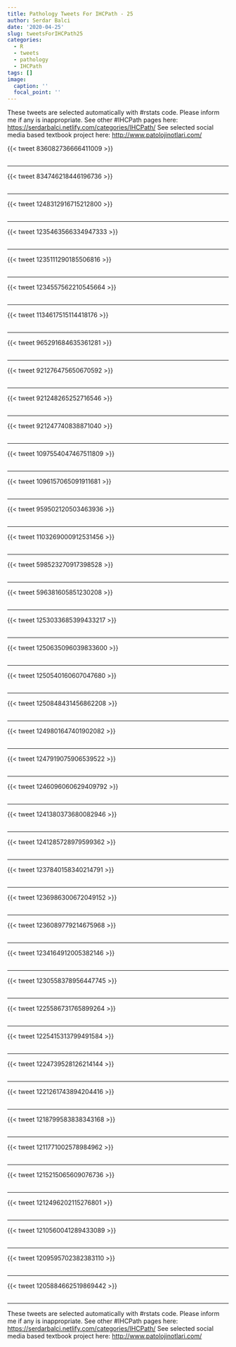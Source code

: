 ```yaml
---
title: Pathology Tweets For IHCPath - 25
author: Serdar Balci
date: '2020-04-25'
slug: tweetsForIHCPath25
categories:
  - R
  - tweets
  - pathology
  - IHCPath
tags: []
image:
  caption: ''
  focal_point: ''
---
```



These tweets are selected automatically with #rstats code. Please inform me if any is inappropriate.
See other #IHCPath pages here: https://serdarbalci.netlify.com/categories/IHCPath/ 
See selected social media based textbook project here: http://www.patolojinotlari.com/

{{< tweet 836082736666411009 >}}
<br>
<br>
<hr>
{{< tweet 834746218446196736 >}}
<br>
<br>
<hr>
{{< tweet 1248312916715212800 >}}
<br>
<br>
<hr>
{{< tweet 1235463566334947333 >}}
<br>
<br>
<hr>
{{< tweet 1235111290185506816 >}}
<br>
<br>
<hr>
{{< tweet 1234557562210545664 >}}
<br>
<br>
<hr>
{{< tweet 1134617515114418176 >}}
<br>
<br>
<hr>
{{< tweet 965291684635361281 >}}
<br>
<br>
<hr>
{{< tweet 921276475650670592 >}}
<br>
<br>
<hr>
{{< tweet 921248265252716546 >}}
<br>
<br>
<hr>
{{< tweet 921247740838871040 >}}
<br>
<br>
<hr>
{{< tweet 1097554047467511809 >}}
<br>
<br>
<hr>
{{< tweet 1096157065091911681 >}}
<br>
<br>
<hr>
{{< tweet 959502120503463936 >}}
<br>
<br>
<hr>
{{< tweet 1103269000912531456 >}}
<br>
<br>
<hr>
{{< tweet 598523270917398528 >}}
<br>
<br>
<hr>
{{< tweet 596381605851230208 >}}
<br>
<br>
<hr>
{{< tweet 1253033685399433217 >}}
<br>
<br>
<hr>
{{< tweet 1250635096039833600 >}}
<br>
<br>
<hr>
{{< tweet 1250540160607047680 >}}
<br>
<br>
<hr>
{{< tweet 1250848431456862208 >}}
<br>
<br>
<hr>
{{< tweet 1249801647401902082 >}}
<br>
<br>
<hr>
{{< tweet 1247919075906539522 >}}
<br>
<br>
<hr>
{{< tweet 1246096060629409792 >}}
<br>
<br>
<hr>
{{< tweet 1241380373680082946 >}}
<br>
<br>
<hr>
{{< tweet 1241285728979599362 >}}
<br>
<br>
<hr>
{{< tweet 1237840158340214791 >}}
<br>
<br>
<hr>
{{< tweet 1236986300672049152 >}}
<br>
<br>
<hr>
{{< tweet 1236089779214675968 >}}
<br>
<br>
<hr>
{{< tweet 1234164912005382146 >}}
<br>
<br>
<hr>
{{< tweet 1230558378956447745 >}}
<br>
<br>
<hr>
{{< tweet 1225586731765899264 >}}
<br>
<br>
<hr>
{{< tweet 1225415313799491584 >}}
<br>
<br>
<hr>
{{< tweet 1224739528126214144 >}}
<br>
<br>
<hr>
{{< tweet 1221261743894204416 >}}
<br>
<br>
<hr>
{{< tweet 1218799583838343168 >}}
<br>
<br>
<hr>
{{< tweet 1211771002578984962 >}}
<br>
<br>
<hr>
{{< tweet 1215215065609076736 >}}
<br>
<br>
<hr>
{{< tweet 1212496202115276801 >}}
<br>
<br>
<hr>
{{< tweet 1210560041289433089 >}}
<br>
<br>
<hr>
{{< tweet 1209595702382383110 >}}
<br>
<br>
<hr>
{{< tweet 1205884662519869442 >}}
<br>
<br>
<hr>


These tweets are selected automatically with #rstats code. Please inform me if any is inappropriate.
See other #IHCPath pages here: https://serdarbalci.netlify.com/categories/IHCPath/ 
See selected social media based textbook project here: http://www.patolojinotlari.com/
